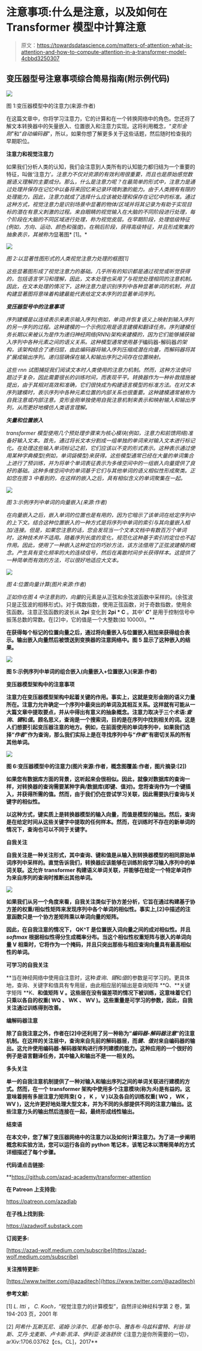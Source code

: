 # 注意事项:什么是注意，以及如何在 Transformer 模型中计算注意

> 原文：<https://towardsdatascience.com/matters-of-attention-what-is-attention-and-how-to-compute-attention-in-a-transformer-model-4cbbd3250307>

## **变压器型号注意事项综合简易指南(附示例代码)**

![](img/5bfd6e34eecf3013f26681f0e76a2f11.png)

图 1:变压器模型中的注意力(来源:作者)

在这篇文章中，你将学习注意力，它的计算和在一个转换网络中的角色。您还将了解文本转换器中的矢量嵌入、位置嵌入和注意力实现。这将利用概念，“*变形金刚*”和“*自动编码器*”，所以，如果你想了解更多关于这些话题，然后随时检查我的早期职位。

**注意力和视觉注意力**

如果我们分析人类的认知，我们会注意到人类所有的认知能力都归结为一个重要的特征，叫做‘注意力’*。注意力不仅对资源的有效利用很重要，而且也是原始感觉数据语义理解的主要成分。那么，什么是注意力呢？在最简单的形式中，注意力是通过处理并保存在记忆中以备将来回忆来记录环境刺激的能力。由于人类拥有有限的处理能力，因此，注意力就成了选择什么应该被处理和保存在记忆中的标准。通过这种方式，视觉注意力是识别场景中显著的物体/区域并将其记录为有助于实现目标的潜在有意义刺激的过程。来自眼睛的视觉输入在大脑的不同阶段进行处理，每个阶段在大脑的不同区域进行处理，称为视觉皮层。在早期阶段，处理低级特征(例如，方向、运动、颜色和强度)。在稍后阶段，获得高级特征，并且形成聚集的抽象表示，其被称为*显著图* [1]。*

*![](img/1b7120a3d2fa576294900685146a356a.png)*

*图 2:以显著性图形式的人类视觉注意力处理的框图[1]*

*这些显著图形成了视觉注意力的基础。几乎所有的知识都是通过视觉或听觉获得的，包括语言学习和理解，因此，文本处理也采用了与视觉处理相同的注意机制。因此，在文本处理的情况下，这种注意力是识别序列中各种显著单词的机制，并且构建显著图将意味着构建最能代表给定文本序列的显著单词序列。*

***变压器型号中的注意事项***

*序列建模是以连续表示来表示输入序列(例如，单词)并恢复语义上映射到输入序列的另一序列的过程。这种建模的一个示例应用是语言建模和翻译任务。序列建模任务长期以来被认为是作为递归神经网络(RNN)架构来建模的，因为它们能够捕获输入序列中各种元素之间的语义关系。这种模型通常使用基于*编码器-解码器*的架构，该架构结合了递归层，由此编码器将输入序列压缩成潜在向量，而解码器将其扩展成输出序列。递归层确保在输入和输出序列之间存在位置映射。*

*这些 rnn 试图捕捉我们阅读文本时人类使用的注意力机制。然而，这种方法使问题过于复杂，因此需要很长的训练时间，而表现平平。转换器作为一种补救措施被提出，由于其相对高效和准确，它们很快成为构建语言模型的标准方法。在对文本序列建模时，表示序列中各种元素位置的内部关系也很重要。这种建模通常被称为自我注意或内部注意。变形金刚单独使用自我注意机制来表示和映射输入和输出序列，从而更好地模仿人类语言理解。*

***矢量和位置嵌入***

*transformer 模型使用几个预处理步骤来为核心模块(例如，注意力和前馈网络)准备好输入文本。首先，通过将长文本分割成一组单独的单词来对输入文本进行标记化。在处理这些输入单词标记之前，它们应该以不变的形式表示。这种表示通过使用某种字典模型(例如，单词袋模型)来获得。这些模型通常已经在大量的单词集合上进行了预训练，并为将单个单词表征表示为多维空间中的一组嵌入向量提供了良好的基础。这种多维空间中的单词基于它们与其他单词的语义相似性形成聚类。正如您在图 3 中看到的，在这样的嵌入之后，具有相似含义的单词聚集在一起。*

*![](img/c3ffa724a4ca528c2046677877169284.png)*

*图 3:示例序列中单词的向量嵌入(来源:作者)*

*在向量嵌入之后，嵌入单词的位置也是有用的，因为它暗示了该单词在给定序列中的上下文。结合这种位置嵌入的一种方式是将序列中单词的索引与其向量嵌入相加/连接。但是，如果您注意的话，您会发现当一个文本文档中有数百万个单词时，这种技术并不适用。随着序列长度的变化，规范化这种基于索引的定位也不起作用。因此，使用了一种嵌入这种定位的巧妙方法，该方法借用了正弦波建模的概念。产生具有变化频率的大的连续信号，然后在离散时间步长获得样本。这提供了一种简单而有效的方法，可以很好地适应大文本。*

*![](img/d2535c4b8c9394ce644b360c2c1a8ccd.png)*

*图 4:位置向量计算(图片来源:作者)*

*正如你在图 4 中注意到的，向量*的元素是从正弦和余弦波函数中采样的。(余弦波只是正弦波的相移形式)。对于偶数指数，使用正弦函数，对于奇数指数，使用余弦函数。注意正弦函数的波长从 **2pi** 变化到 **2pi * C** 。其中' ***C'*** 是用于控制信号中振荡总数的常数。在[2]中，它的值是一个大整数(如 10000)。**

**在获得每个标记的位置向量之后，通过将向量嵌入与位置嵌入相加来获得组合表示。输出嵌入向量然后被馈送到变换器的注意网络中。图 5 显示了这种嵌入的结果。**

**![](img/7b838ba102d79e04a59bb2868cb11c10.png)**

**图 5:示例序列中单词的组合嵌入(向量嵌入+位置嵌入)(来源:作者)**

****变压器模型架构中的注意事项****

**注意力在变压器模型架构中起着关键的作用。事实上，这就是变形金刚的语义力量所在。注意力允许确定一个序列中最突出的单词及其相互关系。这样就有可能从一大篇文章中提取要点，并从中得出有意义的抽象概念。注意力取决于三个术语:*查询*、*键*和*值*。顾名思义，查询是一个搜索词，目的是在序列中找到相关的词。这是人们想要引起变压器注意的地方。例如，在前面使用的单词序列中，如果我们选择“*作者*”作为查询，那么我们实际上是在寻找序列中与“*作者*”有密切关系的所有其他单词。**

**![](img/4dd258b55708b66c3876d20356929bf8.png)**

**图 6:变压器模型中的注意力(图片来源:作者，概念图覆盖:作者，图片摘录:[2])**

**如果您有数据库方面的背景，这听起来会很相似。因此，就像对数据库的查询一样，对转换器的查询需要某种字典/数据库(即键、值对)。您将查询作为一个键插入，并获得所需的值。然而，由于我们仍在尝试学习关联，因此需要执行查询与关键字的相似性。**

**以这种方式，键实质上是转换器模型的输入向量，而值是模型的输出。然后，查询是在给定时间从这些关键字中提取的任何样本。然而，在训练时不存在的新单词的情况下，查询也可以不同于关键字。**

****自我关注****

**自我关注是一种关注形式，其中查询、键和值是从输入到转换器模型的相同原始单词序列中采样的。直觉告诉我们，转换器应该能够在训练阶段学习输入序列中的单词关联。这允许 transformer 构建语义单词关联，并能够在给定一个特定单词作为来自序列的查询时推断出其他单词。**

**![](img/e46d9ab4a8660f8e079af8b71601a2a9.png)**

**如果我们从另一个角度来看，自我关注类似于协方差分析，它旨在通过构建基于协方差的权重/相似性矩阵来发现序列中各个单词的相似性。事实上,[2]中描述的注意函数只是一个协方差矩阵乘以单词向量的矩阵。**

**因此，在自我注意的情况下， **QK^T** 是位置嵌入词向量之间的成对相似性。并且 *softmax* 根据相似性得分生成概率分布。当这个相似性权重矩阵与嵌入的单词向量 **V** 相乘时，它将作为一个掩码，并且只突出那些与相应查询向量具有最高相似性的单词。**

****可学习的自我关注****

**当在神经网络中使用自注意时，这种*查询*、*键*和*值*的参数是可学习的。更具体地，查询、关键字和值具有专用层，由此相应层的输出是查询矩阵 **Q、**关键字矩阵 **K、**和值矩阵 **V** 。这些层在没有偏差项的情况下被训练，这意味着它们只乘以各自的权重( **WQ** 、 **WK** 、 **WV** )。这些重量是可学习的参数，因此，自我关注通过训练得到改善。**

****编解码器注意****

**除了自我注意之外，作者在[2]中还利用了另一种称为“*编码器-解码器注意*”的注意机制。在这样的关注层中，查询来自先前的解码器层，而*键、值*对来自编码器的输出。这允许使用编码器-解码器架构进行序列建模的能力。这种应用的一个很好的例子是语言翻译任务，其中输入和输出不是一一相关的。**

****多头关注****

**单一的自我注意机制提供了一种对输入和输出序列之间的单词关联进行建模的方式。然而，在一个 transformer 架构中使用多个注意模块(称为*头*)是有益的。这意味着拥有多层注意力矩阵束( **Q** ， **K** ， **V** )以及各自的训练权重( **WQ** ， **WK** ， **WV** )，这允许更好地处理大型文本，并为不同的头部提供不同的注意力输出。这些注意力头的输出然后连接在一起，最终形成线性输出。**

****结束语****

**在本文中，您了解了变压器网络中的注意力以及如何计算注意力。为了进一步阐明概念和实验方法，您可以运行各自的 python 笔记本，该笔记本以清晰简单的方式详细描述了每个步骤。**

****代码请点击链接:****

**<https://github.com/azad-academy/transformer-attention>  

**在 Patreon 上支持我:**

<https://patreon.com/azadlab>  

**在子栈上找到我:**

<https://azadwolf.substack.com>  

**订阅更多:**

[https://azad-wolf.medium.com/subscribe](https://azad-wolf.medium.com/subscribe)

**关注推特更新:**

[https://www.twitter.com/@azaditech](https://www.twitter.com/@azaditech)

**参考文献:**

[1] *L. Itti* ， *C. Koch，*“视觉注意力的计算模型”，自然评论神经科学第 2 卷，第 194-203 页，2001 年

[2] *阿希什·瓦斯瓦尼、诺姆·沙泽尔、尼基·帕尔马、雅各布·乌兹科雷特、利翁·琼斯、艾丹·戈麦斯、卢卡斯·凯泽、伊利亚·波洛舒欣*《注意力是你所需要的一切》，arXiv:1706.03762【cs。CL]，2017**